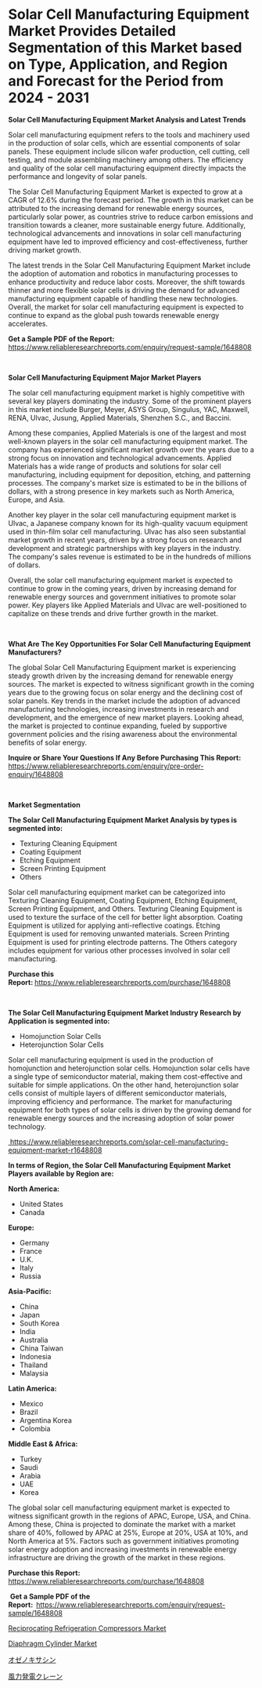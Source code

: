 <p><h1>Solar Cell Manufacturing Equipment Market Provides Detailed Segmentation of this Market based on Type, Application, and Region and Forecast for the Period from 2024 - 2031</h1></p><p><strong>Solar Cell Manufacturing Equipment Market Analysis and Latest Trends</strong></p>
<p><p>Solar cell manufacturing equipment refers to the tools and machinery used in the production of solar cells, which are essential components of solar panels. These equipment include silicon wafer production, cell cutting, cell testing, and module assembling machinery among others. The efficiency and quality of the solar cell manufacturing equipment directly impacts the performance and longevity of solar panels.</p><p>The Solar Cell Manufacturing Equipment Market is expected to grow at a CAGR of 12.6% during the forecast period. The growth in this market can be attributed to the increasing demand for renewable energy sources, particularly solar power, as countries strive to reduce carbon emissions and transition towards a cleaner, more sustainable energy future. Additionally, technological advancements and innovations in solar cell manufacturing equipment have led to improved efficiency and cost-effectiveness, further driving market growth.</p><p>The latest trends in the Solar Cell Manufacturing Equipment Market include the adoption of automation and robotics in manufacturing processes to enhance productivity and reduce labor costs. Moreover, the shift towards thinner and more flexible solar cells is driving the demand for advanced manufacturing equipment capable of handling these new technologies. Overall, the market for solar cell manufacturing equipment is expected to continue to expand as the global push towards renewable energy accelerates.</p></p>
<p><strong>Get a Sample PDF of the Report:&nbsp;</strong> <a href="https://www.reliableresearchreports.com/enquiry/request-sample/1648808">https://www.reliableresearchreports.com/enquiry/request-sample/1648808</a></p>
<p>&nbsp;</p>
<p><strong>Solar Cell Manufacturing Equipment Major Market Players</strong></p>
<p><p>The solar cell manufacturing equipment market is highly competitive with several key players dominating the industry. Some of the prominent players in this market include Burger, Meyer, ASYS Group, Singulus, YAC, Maxwell, RENA, Ulvac, Jusung, Applied Materials, Shenzhen S.C., and Baccini.</p><p>Among these companies, Applied Materials is one of the largest and most well-known players in the solar cell manufacturing equipment market. The company has experienced significant market growth over the years due to a strong focus on innovation and technological advancements. Applied Materials has a wide range of products and solutions for solar cell manufacturing, including equipment for deposition, etching, and patterning processes. The company's market size is estimated to be in the billions of dollars, with a strong presence in key markets such as North America, Europe, and Asia.</p><p>Another key player in the solar cell manufacturing equipment market is Ulvac, a Japanese company known for its high-quality vacuum equipment used in thin-film solar cell manufacturing. Ulvac has also seen substantial market growth in recent years, driven by a strong focus on research and development and strategic partnerships with key players in the industry. The company's sales revenue is estimated to be in the hundreds of millions of dollars.</p><p>Overall, the solar cell manufacturing equipment market is expected to continue to grow in the coming years, driven by increasing demand for renewable energy sources and government initiatives to promote solar power. Key players like Applied Materials and Ulvac are well-positioned to capitalize on these trends and drive further growth in the market.</p></p>
<p>&nbsp;</p>
<p><strong>What Are The Key Opportunities For Solar Cell Manufacturing Equipment Manufacturers?</strong></p>
<p><p>The global Solar Cell Manufacturing Equipment market is experiencing steady growth driven by the increasing demand for renewable energy sources. The market is expected to witness significant growth in the coming years due to the growing focus on solar energy and the declining cost of solar panels. Key trends in the market include the adoption of advanced manufacturing technologies, increasing investments in research and development, and the emergence of new market players. Looking ahead, the market is projected to continue expanding, fueled by supportive government policies and the rising awareness about the environmental benefits of solar energy.</p></p>
<p><strong>Inquire or Share Your Questions If Any Before Purchasing This Report:</strong> <a href="https://www.reliableresearchreports.com/enquiry/pre-order-enquiry/1648808">https://www.reliableresearchreports.com/enquiry/pre-order-enquiry/1648808</a></p>
<p>&nbsp;</p>
<p><strong>Market Segmentation</strong></p>
<p><strong>The Solar Cell Manufacturing Equipment Market Analysis by types is segmented into:</strong></p>
<p><ul><li>Texturing Cleaning Equipment</li><li>Coating Equipment</li><li>Etching Equipment</li><li>Screen Printing Equipment</li><li>Others</li></ul></p>
<p><p>Solar cell manufacturing equipment market can be categorized into Texturing Cleaning Equipment, Coating Equipment, Etching Equipment, Screen Printing Equipment, and Others. Texturing Cleaning Equipment is used to texture the surface of the cell for better light absorption. Coating Equipment is utilized for applying anti-reflective coatings. Etching Equipment is used for removing unwanted materials. Screen Printing Equipment is used for printing electrode patterns. The Others category includes equipment for various other processes involved in solar cell manufacturing.</p></p>
<p><strong>Purchase this Report:&nbsp;</strong><a href="https://www.reliableresearchreports.com/purchase/1648808">https://www.reliableresearchreports.com/purchase/1648808</a></p>
<p>&nbsp;</p>
<p><strong>The Solar Cell Manufacturing Equipment Market Industry Research by Application is segmented into:</strong></p>
<p><ul><li>Homojunction Solar Cells</li><li>Heterojunction Solar Cells</li></ul></p>
<p><p>Solar cell manufacturing equipment is used in the production of homojunction and heterojunction solar cells. Homojunction solar cells have a single type of semiconductor material, making them cost-effective and suitable for simple applications. On the other hand, heterojunction solar cells consist of multiple layers of different semiconductor materials, improving efficiency and performance. The market for manufacturing equipment for both types of solar cells is driven by the growing demand for renewable energy sources and the increasing adoption of solar power technology.</p></p>
<p><a href="https://www.reliableresearchreports.com/solar-cell-manufacturing-equipment-market-r1648808">&nbsp;https://www.reliableresearchreports.com/solar-cell-manufacturing-equipment-market-r1648808</a></p>
<p><strong>In terms of Region, the Solar Cell Manufacturing Equipment Market Players available by Region are:</strong></p>
<p>
    <p> <strong> North America: </strong>
        <ul>
            <li>United States</li>
            <li>Canada</li>
        </ul>
        </p> 
    <p> <strong> Europe: </strong>
        <ul>
            <li>Germany</li>
            <li>France</li>
            <li>U.K.</li>
            <li>Italy</li>
            <li>Russia</li>
        </ul>
        </p> 
    <p> <strong> Asia-Pacific: </strong>
        <ul>
            <li>China</li>
            <li>Japan</li>
            <li>South Korea</li>
            <li>India</li>
            <li>Australia</li>
            <li>China Taiwan</li>
            <li>Indonesia</li>
            <li>Thailand</li>
            <li>Malaysia</li>
        </ul>
        </p> 
    <p> <strong> Latin America: </strong>
        <ul>
            <li>Mexico</li>
            <li>Brazil</li>
            <li>Argentina Korea</li>
            <li>Colombia</li>
        </ul>
        </p> 
    <p> <strong> Middle East & Africa: </strong>
        <ul>
            <li>Turkey</li>
            <li>Saudi</li>
            <li>Arabia</li>
            <li>UAE</li>
            <li>Korea</li>
        </ul>
    </p>
    </p>
<p><p>The global solar cell manufacturing equipment market is expected to witness significant growth in the regions of APAC, Europe, USA, and China. Among these, China is projected to dominate the market with a market share of 40%, followed by APAC at 25%, Europe at 20%, USA at 10%, and North America at 5%. Factors such as government initiatives promoting solar energy adoption and increasing investments in renewable energy infrastructure are driving the growth of the market in these regions.</p></p>
<p><strong>Purchase this Report: </strong><a href="https://www.reliableresearchreports.com/purchase/1648808">https://www.reliableresearchreports.com/purchase/1648808</a></p>
<p>&nbsp;<strong>Get a Sample PDF of the Report:&nbsp;&nbsp;</strong><a href="https://www.reliableresearchreports.com/enquiry/request-sample/1648808">https://www.reliableresearchreports.com/enquiry/request-sample/1648808</a></p>
<p><strong></strong></p>
<p><p><a href="https://github.com/kosella/Market-Research-Report-List-2/blob/main/reciprocating-refrigeration-compressors-market.md">Reciprocating Refrigeration Compressors Market</a></p><p><a href="https://github.com/nathandecarvalho/Market-Research-Report-List-2/blob/main/diaphragm-cylinder-market.md">Diaphragm Cylinder Market</a></p><p><a href="https://github.com/ihabdkwlxs948/Market-Research-Report-List-1/blob/main/244425330105.md">オゼノキサシン</a></p><p><a href="https://github.com/zoetazuur/Market-Research-Report-List-1/blob/main/921238130104.md">風力発電クレーン</a></p></p>